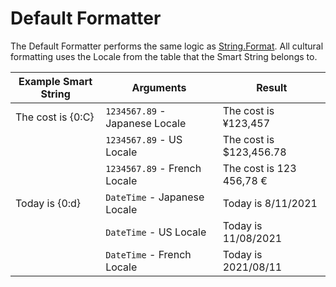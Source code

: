 # Default Formatter

The Default Formatter performs the same logic as [String.Format](https://docs.microsoft.com/en-us/dotnet/api/system.string.format). All cultural formatting uses the Locale from the table that the Smart String belongs to.

| **Example Smart String** | **Arguments**                  | **Result**               |
|--------------------------|--------------------------------|--------------------------|
| The cost is {0:C}        | `1234567.89` - Japanese Locale | The cost is ¥123,457     |
|                          | `1234567.89` - US Locale       | The cost is $123,456.78  |
|                          | `1234567.89` - French Locale   | The cost is 123 456,78 € |
| Today is {0:d}           | `DateTime` - Japanese Locale   | Today is 8/11/2021       |
|                          | `DateTime` - US Locale         | Today is 11/08/2021      |
|                          | `DateTime` - French Locale     | Today is 2021/08/11      |

